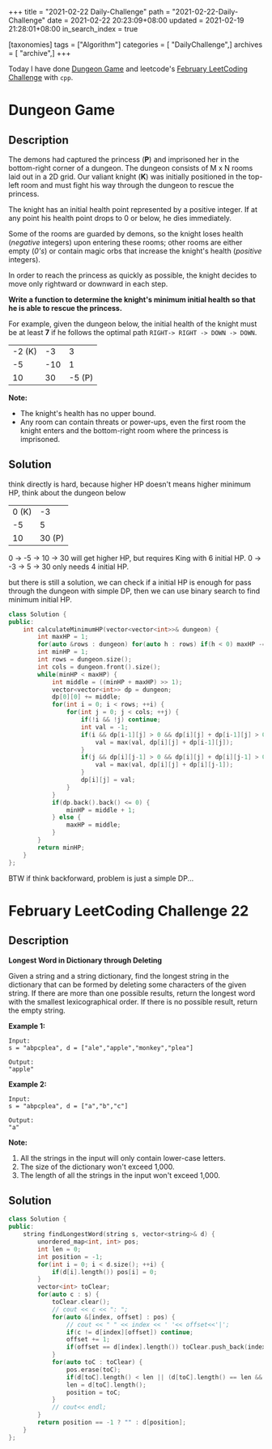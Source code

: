 +++
title = "2021-02-22 Daily-Challenge"
path = "2021-02-22-Daily-Challenge"
date = 2021-02-22 20:23:09+08:00
updated = 2021-02-19 21:28:01+08:00
in_search_index = true

[taxonomies]
tags = ["Algorithm"]
categories = [ "DailyChallenge",]
archives = [ "archive",]
+++

Today I have done [Dungeon Game](https://leetcode.com/problems/dungeon-game/) and leetcode's [February LeetCoding Challenge](https://leetcode.com/explore/challenge/card/february-leetcoding-challenge-2021/587/week-4-february-22nd-february-28th/3649/) with `cpp`.

<!-- more -->

# Dungeon Game

## Description

The demons had captured the princess (**P**) and imprisoned her in the bottom-right corner of a dungeon. The dungeon consists of M x N rooms laid out in a 2D grid. Our valiant knight (**K**) was initially positioned in the top-left room and must fight his way through the dungeon to rescue the princess.

The knight has an initial health point represented by a positive integer. If at any point his health point drops to 0 or below, he dies immediately.

Some of the rooms are guarded by demons, so the knight loses health (*negative* integers) upon entering these rooms; other rooms are either empty (*0's*) or contain magic orbs that increase the knight's health (*positive* integers).

In order to reach the princess as quickly as possible, the knight decides to move only rightward or downward in each step.

 

**Write a function to determine the knight's minimum initial health so that he is able to rescue the princess.**

For example, given the dungeon below, the initial health of the knight must be at least **7** if he follows the optimal path `RIGHT-> RIGHT -> DOWN -> DOWN`.

<table class="dungeon">
	<tbody>
		<tr>
			<td>-2 (K)</td>
			<td>-3</td>
			<td>3</td>
		</tr>
		<tr>
			<td>-5</td>
			<td>-10</td>
			<td>1</td>
		</tr>
		<tr>
			<td>10</td>
			<td>30</td>
			<td>-5 (P)</td>
		</tr>
	</tbody>
</table>
 

**Note:**

- The knight's health has no upper bound.
- Any room can contain threats or power-ups, even the first room the knight enters and the bottom-right room where the princess is imprisoned.

## Solution

think directly is hard, because higher HP doesn't means higher minimum HP, think about the dungeon below

<table class="dungeon">
	<tbody>
		<tr>
			<td>0 (K)</td>
			<td>-3</td>
		</tr>
		<tr>
			<td>-5</td>
			<td>5</td>
		</tr>
		<tr>
			<td>10</td>
			<td>30 (P)</td>
		</tr>
	</tbody>
</table>

0 -> -5 -> 10 -> 30 will get higher HP, but requires King with 6 initial HP. 0 -> -3 -> 5 -> 30 only needs 4 initial HP.

but there is still a solution, we can check if a initial HP is enough for pass through the dungeon with simple DP, then we can use binary search to find minimum initial HP.

``` cpp
class Solution {
public:
    int calculateMinimumHP(vector<vector<int>>& dungeon) {
        int maxHP = 1;
        for(auto &rows : dungeon) for(auto h : rows) if(h < 0) maxHP -= h;
        int minHP = 1;
        int rows = dungeon.size();
        int cols = dungeon.front().size();
        while(minHP < maxHP) {
            int middle = ((minHP + maxHP) >> 1);
            vector<vector<int>> dp = dungeon;
            dp[0][0] += middle;
            for(int i = 0; i < rows; ++i) {
                for(int j = 0; j < cols; ++j) {
                    if(!i && !j) continue;
                    int val = -1;
                    if(i && dp[i-1][j] > 0 && dp[i][j] + dp[i-1][j] > 0) {
                        val = max(val, dp[i][j] + dp[i-1][j]);
                    }
                    if(j && dp[i][j-1] > 0 && dp[i][j] + dp[i][j-1] > 0) {
                        val = max(val, dp[i][j] + dp[i][j-1]);
                    }
                    dp[i][j] = val;
                }
            }
            if(dp.back().back() <= 0) {
                minHP = middle + 1;
            } else {
                maxHP = middle;
            }
        }
        return minHP;
    }
};
```

BTW if think backforward, problem is just a simple DP...

# February LeetCoding Challenge 22

## Description

**Longest Word in Dictionary through Deleting**

Given a string and a string dictionary, find the longest string in the dictionary that can be formed by deleting some characters of the given string. If there are more than one possible results, return the longest word with the smallest lexicographical order. If there is no possible result, return the empty string.

**Example 1:**

```
Input:
s = "abpcplea", d = ["ale","apple","monkey","plea"]

Output: 
"apple"
```





**Example 2:**

```
Input:
s = "abpcplea", d = ["a","b","c"]

Output: 
"a"
```



**Note:**

1. All the strings in the input will only contain lower-case letters.
2. The size of the dictionary won't exceed 1,000.
3. The length of all the strings in the input won't exceed 1,000.

## Solution

``` cpp
class Solution {
public:
    string findLongestWord(string s, vector<string>& d) {
        unordered_map<int, int> pos;
        int len = 0;
        int position = -1;
        for(int i = 0; i < d.size(); ++i) {
            if(d[i].length()) pos[i] = 0;
        }
        vector<int> toClear;
        for(auto c : s) {
            toClear.clear();
            // cout << c << ": ";
            for(auto &[index, offset] : pos) {
                // cout << " " << index << ' '<< offset<<'|';
                if(c != d[index][offset]) continue;
                offset += 1;
                if(offset == d[index].length()) toClear.push_back(index);
            }
            for(auto toC : toClear) {
                pos.erase(toC);
                if(d[toC].length() < len || (d[toC].length() == len && d[toC] > d[position])) continue; 
                len = d[toC].length();
                position = toC;
            }
            // cout<< endl;
        }
        return position == -1 ? "" : d[position];
    }
};
```
